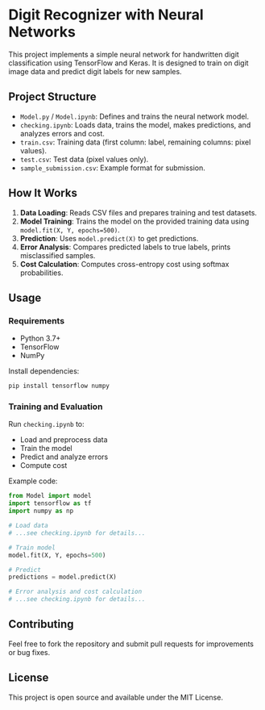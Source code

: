 # Digit Recognizer with Neural Networks

This project implements a simple neural network for handwritten digit classification using TensorFlow and Keras. It is designed to train on digit image data and predict digit labels for new samples.

## Project Structure

- `Model.py` / `Model.ipynb`: Defines and trains the neural network model.
- `checking.ipynb`: Loads data, trains the model, makes predictions, and analyzes errors and cost.
- `train.csv`: Training data (first column: label, remaining columns: pixel values).
- `test.csv`: Test data (pixel values only).
- `sample_submission.csv`: Example format for submission.

## How It Works

1. **Data Loading**: Reads CSV files and prepares training and test datasets.
2. **Model Training**: Trains the model on the provided training data using `model.fit(X, Y, epochs=500)`.
3. **Prediction**: Uses `model.predict(X)` to get predictions.
4. **Error Analysis**: Compares predicted labels to true labels, prints misclassified samples.
5. **Cost Calculation**: Computes cross-entropy cost using softmax probabilities.

## Usage

### Requirements
- Python 3.7+
- TensorFlow
- NumPy

Install dependencies:
```bash
pip install tensorflow numpy
```

### Training and Evaluation
Run `checking.ipynb` to:
- Load and preprocess data
- Train the model
- Predict and analyze errors
- Compute cost

Example code:
```python
from Model import model
import tensorflow as tf
import numpy as np

# Load data
# ...see checking.ipynb for details...

# Train model
model.fit(X, Y, epochs=500)

# Predict
predictions = model.predict(X)

# Error analysis and cost calculation
# ...see checking.ipynb for details...
```

## Contributing
Feel free to fork the repository and submit pull requests for improvements or bug fixes.

## License
This project is open source and available under the MIT License.